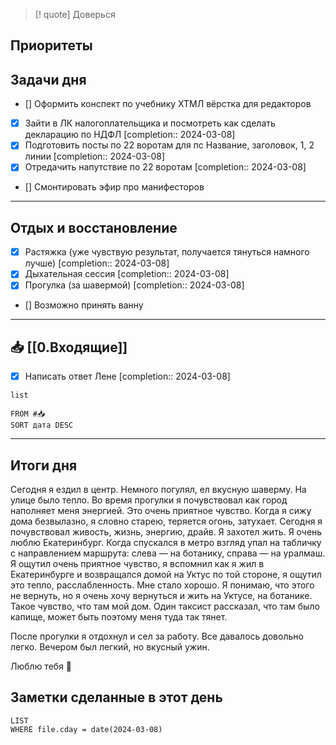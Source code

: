 > [! quote] Доверься
> 

## Приоритеты


## Задачи дня
- [] Оформить конспект по учебнику ХТМЛ вёрстка для редакторов
- [x] Зайти в ЛК налогоплательщика и посмотреть как сделать декларацию по НДФЛ  [completion:: 2024-03-08]
- [x] Подготовить посты по 22 воротам для пс Название, заголовок, 1, 2 линии  [completion:: 2024-03-08]
- [x] Отредачить напутствие по 22 воротам  [completion:: 2024-03-08]
- [] Смонтировать эфир про манифесторов
---
## Отдых и восстановление
- [x] Растяжка (уже чувствую результат, получается тянуться намного лучше)  [completion:: 2024-03-08]
- [x] Дыхательная сессия  [completion:: 2024-03-08]
- [x] Прогулка (за шавермой)  [completion:: 2024-03-08]
- [] Возможно принять ванну
---
## 📥 [[0.Входящие]]
- [x] Написать ответ Лене  [completion:: 2024-03-08]


```dataview
list
	
FROM #📥
SORT дата DESC
```


---
## Итоги дня
Сегодня я ездил в центр. Немного погулял, ел вкусную шаверму. На улице было тепло. Во время прогулки я почувствовал как город наполняет меня энергией. Это очень приятное чувство. Когда я сижу дома безвылазно, я словно старею, теряется огонь, затухает. Сегодня я почувствовал живость, жизнь, энергию, драйв. Я захотел жить. Я очень люблю Екатеринбург. Когда спускался в метро взгляд упал на табличку с направлением маршрута: слева — на ботанику, справа — на уралмаш. Я ощутил очень приятное чувство, я вспомнил как я жил в Екатеринбурге и возвращался домой на Уктус по той стороне, я ощутил это тепло, расслабленность. Мне стало хорошо. Я понимаю, что этого не вернуть, но я очень хочу вернуться и жить на Уктусе, на ботанике. Такое чувство, что там мой дом. Один таксист рассказал, что там было капище, может быть поэтому меня туда так тянет. 

После прогулки я отдохнул и сел за работу. Все давалось довольно легко. Вечером был легкий, но вкусный ужин. 

Люблю тебя 🫶




## Заметки сделанные в этот день
```dataview
LIST
WHERE file.cday = date(2024-03-08)
```






